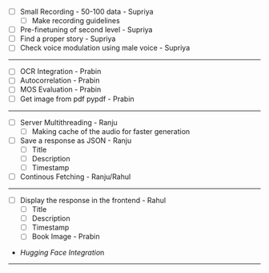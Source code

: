 
- [ ] Small Recording - 50-100 data - Supriya
	- [ ] Make recording guidelines
- [ ] Pre-finetuning of second level - Supriya
- [ ] Find a proper story - Supriya
- [ ] Check voice modulation using male voice - Supriya

<hr>

- [ ] OCR Integration - Prabin
- [ ] Autocorrelation - Prabin
- [ ] MOS Evaluation - Prabin
- [ ] Get image from pdf pypdf - Prabin

<hr>

- [ ] Server Multithreading - Ranju
	- [ ] Making cache of the audio for faster generation
- [ ] Save a response as JSON - Ranju
	- [ ] Title 
	- [ ] Description 
	- [ ] Timestamp
- [ ] Continous Fetching - Ranju/Rahul

<hr>

- [ ] Display the response in the frontend - Rahul
	- [ ] Title 
	- [ ] Description 
	- [ ] Timestamp
	- [ ] Book Image - Prabin

- *Hugging Face Integratio*n

<hr>


